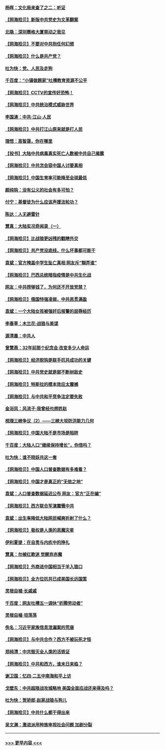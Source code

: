 #### [杨晖：文化局来查了之二：听证](../pages/nsc993/n12966528.md?t=05222352) 
#### [【网海拾贝】新版中共党史为文革翻案](../pages/nsc993/n12967526.md?t=05222352) 
#### [北隐：深圳赛格大厦晃动之我见](../pages/nsc993/n12967393.md?t=05222352) 
#### [【网海拾贝】不要对中共抱任何幻想](../pages/nsc993/n12965222.md?t=05222352) 
#### [【网海拾贝】什么是共产党？](../pages/nsc993/n12962781.md?t=05222352) 
#### [吐为快：党、人民及走狗](../pages/nsc993/n12962747.md?t=05222352) 
#### [千百度：“小镇做题家”吐槽教育资源不公平](../pages/nsc993/n12962705.md?t=05222352) 
#### [【网海拾贝】CCTV的宣传好恐怖！](../pages/nsc993/n12959984.md?t=05222352) 
#### [【网海拾贝】中共统治模式威胁世界](../pages/nsc993/n12957622.md?t=05222352) 
#### [李国涛：中共‧江山‧人民](../pages/nsc993/n12957502.md?t=05222352) 
#### [【网海拾贝】中共打江山原来就是打人民](../pages/nsc993/n12954345.md?t=05222352) 
#### [理悟：高智晟，你在哪里](../pages/nsc993/n12953115.md?t=05222352) 
#### [【投书】大陆中共病毒真实死亡人数被中共自己揭露](../pages/nsc993/n12953050.md?t=05222352) 
#### [【网海拾贝】中共怎会容中国人讨要真相](../pages/nsc993/n12952161.md?t=05222352) 
#### [【网海拾贝】中国生育率可能降至全球最低](../pages/nsc993/n12948793.md?t=05222352) 
#### [颜纯钩：没有公义的社会有多可怕？](../pages/nsc993/n12947626.md?t=05222352) 
#### [付宁：基督徒为什么应该声援法轮功？](../pages/nsc993/n12947233.md?t=05222352) 
#### [陈达：人无避雷针](../pages/nsc993/n12947098.md?t=05222352) 
#### [慧真：大陆实况奇闻录（一）](../pages/nsc993/n12945811.md?t=05222352) 
#### [【网海拾贝】比战狼更凶残的戳瞎外交](../pages/nsc993/n12945717.md?t=05222352) 
#### [【网海拾贝】共产党没底线，什么坏事都可能干](../pages/nsc993/n12942090.md?t=05222352) 
#### [袁斌：官方掩盖中学生坠亡真相 网友斥“糊弄谁”](../pages/nsc993/n12942029.md?t=05222352) 
#### [【网海拾贝】巴西总统暗指疫情是中共生化战](../pages/nsc993/n12938999.md?t=05222352) 
#### [网友：中共捞够钱了，为何还不开放党禁？](../pages/nsc993/n12938952.md?t=05222352) 
#### [【网海拾贝】俄国恃强凌弱，中共恶贯满盈](../pages/nsc993/n12936626.md?t=05222352) 
#### [袁斌：一个大陆女孩被强奸后报警的屈辱经历](../pages/nsc993/n12936547.md?t=05222352) 
#### [李春草：木兰花·战狼与美谍](../pages/nsc993/n12935995.md?t=05222352) 
#### [源清晨：中共人](../pages/nsc993/n12935589.md?t=05222352) 
#### [曾慧燕：32年前那个纪念会 改变多少人命运](../pages/nsc993/n12934233.md?t=05222352) 
#### [【网海拾贝】经济脱钩是联手抗共成功的关键](../pages/nsc993/n12934176.md?t=05222352) 
#### [【网海拾贝】中共党史就是部不断树敌史](../pages/nsc993/n12932844.md?t=05222352) 
#### [【网海拾贝】特斯拉的模本效应太震撼](../pages/nsc993/n12925626.md?t=05222352) 
#### [【网海拾贝】与中共和平竞争注定要失败](../pages/nsc993/n12923326.md?t=05222352) 
#### [金浴凤：风流子‧我曾经也想姓赵](../pages/nsc993/n12920911.md?t=05222352) 
#### [梳理三峡争议（2）——三峡大坝防洪能力几何](../pages/nsc993/n12920173.md?t=05222352) 
#### [【网海拾贝】中国大陆不是市场是陷阱](../pages/nsc993/n12920143.md?t=05222352) 
#### [千百度：大陆人口“继续保持增长”，你信吗？](../pages/nsc993/n12918946.md?t=05222352) 
#### [吐为快：谁不晓妖共这一套](../pages/nsc993/n12918941.md?t=05222352) 
#### [【网海拾贝】中国人口普查数据有多难看？](../pages/nsc993/n12917822.md?t=05222352) 
#### [【网海拾贝】中国才是真正的“无依之地”](../pages/nsc993/n12915845.md?t=05222352) 
#### [袁斌：人口普查数据延迟公布 网友：官方“正在编”](../pages/nsc993/n12915748.md?t=05222352) 
#### [【网海拾贝】西方联合军演震慑中共](../pages/nsc993/n12913466.md?t=05222352) 
#### [袁斌：出生率降低大陆网民喊爽折射了什么？](../pages/nsc993/n12913365.md?t=05222352) 
#### [【网海拾贝】极权是人类的恶魔灾星](../pages/nsc993/n12910697.md?t=05222352) 
#### [伊利夏提：在自责与内疚中的挣扎](../pages/nsc993/n12910493.md?t=05222352) 
#### [慧真：勿被红歌迷 觉醒弃赤魔](../pages/nsc993/n12910485.md?t=05222352) 
#### [【网海拾贝】外商进中国相当于羊入狼口](../pages/nsc993/n12908274.md?t=05222352) 
#### [【网海拾贝】全方位抗共已成美国长远国策](../pages/nsc993/n12906878.md?t=05222352) 
#### [灵根自植‧长戚戚](../pages/nsc993/n12905585.md?t=05222352) 
#### [千百度：网友吐槽五一调休“折腾劳动者”](../pages/nsc993/n12905934.md?t=05222352) 
#### [灵根自植‧坦荡荡](../pages/nsc993/n12905562.md?t=05222352) 
#### [佚名：习近平家族信息泄漏案的荒唐](../pages/nsc993/n12904705.md?t=05222352) 
#### [【网海拾贝】与中共合作？西方不被玩死才怪](../pages/nsc993/n12903873.md?t=05222352) 
#### [郑纯清：中共毁灭全人类的活铁证](../pages/nsc993/n12903785.md?t=05222352) 
#### [【网海拾贝】中共和西方，谁末日来临？](../pages/nsc993/n12903482.md?t=05222352) 
#### [谢卫国：忆四‧二五中南海和平上访](../pages/nsc993/n12902192.md?t=05222352) 
#### [戈壁东：中共超限战攻城略地 美国全面应战还来得及吗？](../pages/nsc993/n12902297.md?t=05222352) 
#### [吐为快：贺骄郎‧赵家战狼与狗儿](../pages/nsc993/n12902280.md?t=05222352) 
#### [【网海拾贝】中共什么都干得出来](../pages/nsc993/n12897500.md?t=05222352) 
#### [吴文渊：激进派用种族审视社会问题 加剧分裂](../pages/nsc993/n12893881.md?t=05222352) 

----
#### [ >>> 更早内容 <<< ](../indexes/nsc993-earlier.md)
